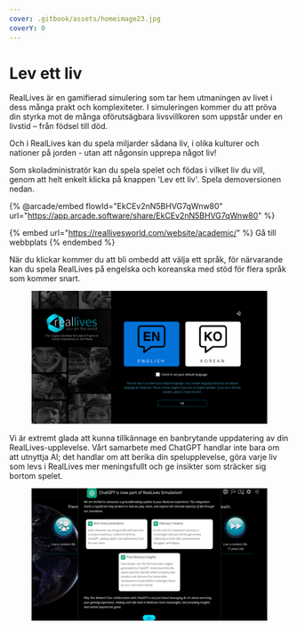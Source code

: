 ```yaml
---
cover: .gitbook/assets/homeimage23.jpg
coverY: 0
---
```


# Lev ett liv

RealLives är en gamifierad simulering som tar hem utmaningen av livet i dess många prakt och komplexiteter. I simuleringen kommer du att pröva din styrka mot de många oförutsägbara livsvillkoren som uppstår under en livstid – från födsel till död.

Och i RealLives kan du spela miljarder sådana liv, i olika kulturer och nationer på jorden - utan att någonsin upprepa något liv!

Som skoladministratör kan du spela spelet och födas i vilket liv du vill, genom att helt enkelt klicka på knappen 'Lev ett liv'. Spela demoversionen nedan.

{% @arcade/embed flowId="EkCEv2nN5BHVG7qWnw80" url="https://app.arcade.software/share/EkCEv2nN5BHVG7qWnw80" %}

{% embed url="https://reallivesworld.com/website/academic/" %}
Gå till webbplats
{% endembed %}

När du klickar kommer du att bli ombedd att välja ett språk, för närvarande kan du spela RealLives på engelska och koreanska med stöd för flera språk som kommer snart.

<figure><img src=".gitbook/assets/Screenshot 2024-03-11 132854.png" alt=""><figcaption></figcaption></figure>

Vi är extremt glada att kunna tillkännage en banbrytande uppdatering av din RealLives-upplevelse. Vårt samarbete med ChatGPT handlar inte bara om att utnyttja AI; det handlar om att berika din spelupplevelse, göra varje liv som levs i RealLives mer meningsfullt och ge insikter som sträcker sig bortom spelet.

<figure><img src=".gitbook/assets/Screenshot 2024-03-11 132903.png" alt=""><figcaption></figcaption></figure>
